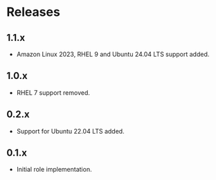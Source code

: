 # Releases

## 1.1.x

- Amazon Linux 2023, RHEL 9 and Ubuntu 24.04 LTS support added.

## 1.0.x

- RHEL 7 support removed.

## 0.2.x

- Support for Ubuntu 22.04 LTS added.

## 0.1.x

- Initial role implementation.
